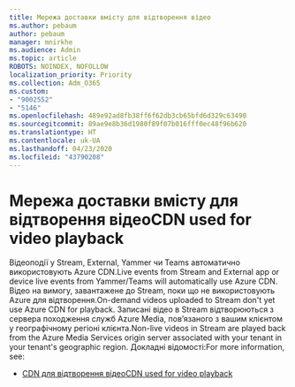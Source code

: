 ```yaml
---
title: Мережа доставки вмісту для відтворення відео
ms.author: pebaum
author: pebaum
manager: mnirkhe
ms.audience: Admin
ms.topic: article
ROBOTS: NOINDEX, NOFOLLOW
localization_priority: Priority
ms.collection: Adm_O365
ms.custom:
- "9002552"
- "5146"
ms.openlocfilehash: 489e92ad8fb38ff6f62db3cb65bfd6d329c63490
ms.sourcegitcommit: 89ae9e8b36d1980f89f07b016fff0ec48f96b620
ms.translationtype: HT
ms.contentlocale: uk-UA
ms.lasthandoff: 04/23/2020
ms.locfileid: "43790208"
---
```

# <a name="cdn-used-for-video-playback"></a><span data-ttu-id="9a2c7-102">Мережа доставки вмісту для відтворення відео</span><span class="sxs-lookup"><span data-stu-id="9a2c7-102">CDN used for video playback</span></span>

<span data-ttu-id="9a2c7-103">Відеоподії у Stream, External, Yammer чи Teams автоматично використовують Azure CDN.</span><span class="sxs-lookup"><span data-stu-id="9a2c7-103">Live events from Stream and External app or device live events from Yammer/Teams will automatically use Azure CDN.</span></span> <span data-ttu-id="9a2c7-104">Відео на вимогу, завантажене до Stream, поки що не використовують Azure для відтворення.</span><span class="sxs-lookup"><span data-stu-id="9a2c7-104">On-demand videos uploaded to Stream don't yet use Azure CDN for playback.</span></span> <span data-ttu-id="9a2c7-105">Записані відео в Stream відтворюються з сервера походження служб Azure Media, пов’язаного з вашим клієнтом у географічному регіоні клієнта.</span><span class="sxs-lookup"><span data-stu-id="9a2c7-105">Non-live videos in Stream are played back from the Azure Media Services origin server associated with your tenant in your tenant's geographic region.</span></span> <span data-ttu-id="9a2c7-106">Докладні відомості:</span><span class="sxs-lookup"><span data-stu-id="9a2c7-106">For more information, see:</span></span>

- [<span data-ttu-id="9a2c7-107">CDN для відтворення відео</span><span class="sxs-lookup"><span data-stu-id="9a2c7-107">CDN used for video playback</span></span>](https://docs.microsoft.com/uk-UA/stream/network-overview#cdn-used-for-video-playback)
